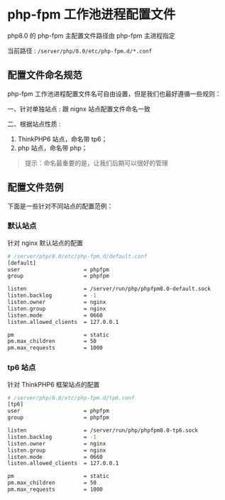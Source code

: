 # php-fpm 工作池进程配置文件

php8.0 的 php-fpm 主配置文件路径由 php-fpm 主进程指定

当前路径 : `/server/php/8.0/etc/php-fpm.d/*.conf`

## 配置文件命名规范

php-fpm 工作池进程配置文件名可自由设置，但是我们也最好遵循一些规则：

一、针对单独站点 : 跟 nignx 站点配置文件命名一致

二、根据站点性质 :

1. ThinkPHP6 站点，命名带 tp6；
2. php 站点，命名带 php；

> 提示：命名最重要的是，让我们后期可以很好的管理

## 配置文件范例

下面是一些针对不同站点的配置范例：

### 默认站点

针对 nginx 默认站点的配置

```sh
# /server/php/8.0/etc/php-fpm.d/default.conf
[default]
user                    = phpfpm
group                   = phpfpm

listen                  = /server/run/php/phpfpm8.0-default.sock
listen.backlog          = -1
listen.owner            = nginx
listen.group            = nginx
listen.mode             = 0660
listen.allowed_clients  = 127.0.0.1

pm                      = static
pm.max_children         = 50
pm.max_requests         = 1000
```

### tp6 站点

针对 ThinkPHP6 框架站点的配置

```sh
# /server/php/8.0/etc/php-fpm.d/tp6.conf
[tp6]
user                    = phpfpm
group                   = phpfpm

listen                  = /server/run/php/phpfpm8.0-tp6.sock
listen.backlog          = -1
listen.owner            = nginx
listen.group            = nginx
listen.mode             = 0660
listen.allowed_clients  = 127.0.0.1

pm                      = static
pm.max_children         = 50
pm.max_requests         = 1000
```
